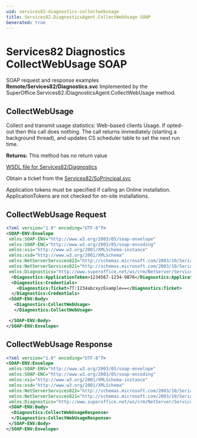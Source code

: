 ```yaml
---
uid: services82-diagnostics-collectwebusage
title: Services82.DiagnosticsAgent.CollectWebUsage SOAP
Generated: true
---
```


# Services82 Diagnostics CollectWebUsage SOAP

SOAP request and response examples **Remote/Services82/Diagnostics.svc**
Implemented by the <see cref="M:SuperOffice.Services82.IDiagnosticsAgent.CollectWebUsage">SuperOffice.Services82.IDiagnosticsAgent.CollectWebUsage</see> method.

## CollectWebUsage

Collect and transmit usage statistics: Web-based clients Usage. If opted-out then this call does nothing. The call returns immediately (starting a background thread), and updates CS scheduler table to set the next run time.


**Returns:** This method has no return value


[WSDL file for Services82/Diagnostics](../Services82-Diagnostics.md)

Obtain a ticket from the [Services82/SoPrincipal.svc](../SoPrincipal/index.md)

Application tokens must be specified if calling an Online installation. ApplicationTokens are not checked for on-site installations.

## CollectWebUsage Request

```xml
<?xml version="1.0" encoding="UTF-8"?>
<SOAP-ENV:Envelope
 xmlns:SOAP-ENV="http://www.w3.org/2003/05/soap-envelope"
 xmlns:SOAP-ENC="http://www.w3.org/2003/05/soap-encoding"
 xmlns:xsi="http://www.w3.org/2001/XMLSchema-instance"
 xmlns:xsd="http://www.w3.org/2001/XMLSchema"
 xmlns:NetServerServices822="http://schemas.microsoft.com/2003/10/Serialization/Arrays"
 xmlns:NetServerServices821="http://schemas.microsoft.com/2003/10/Serialization/"
 xmlns:Diagnostics="http://www.superoffice.net/ws/crm/NetServer/Services82">
  <Diagnostics:ApplicationToken>1234567-1234-9876</Diagnostics:ApplicationToken>
  <Diagnostics:Credentials>
    <Diagnostics:Ticket>7T:1234abcxyzExample==</Diagnostics:Ticket>
  </Diagnostics:Credentials>
 <SOAP-ENV:Body>
   <Diagnostics:CollectWebUsage>
   </Diagnostics:CollectWebUsage>

 </SOAP-ENV:Body>
</SOAP-ENV:Envelope>

```


## CollectWebUsage Response

```xml
<?xml version="1.0" encoding="UTF-8"?>
<SOAP-ENV:Envelope
 xmlns:SOAP-ENV="http://www.w3.org/2003/05/soap-envelope"
 xmlns:SOAP-ENC="http://www.w3.org/2003/05/soap-encoding"
 xmlns:xsi="http://www.w3.org/2001/XMLSchema-instance"
 xmlns:xsd="http://www.w3.org/2001/XMLSchema"
 xmlns:NetServerServices822="http://schemas.microsoft.com/2003/10/Serialization/Arrays"
 xmlns:NetServerServices821="http://schemas.microsoft.com/2003/10/Serialization/"
 xmlns:Diagnostics="http://www.superoffice.net/ws/crm/NetServer/Services82">
 <SOAP-ENV:Body>
  <Diagnostics:CollectWebUsageResponse>
  </Diagnostics:CollectWebUsageResponse>
 </SOAP-ENV:Body>
</SOAP-ENV:Envelope>

```

